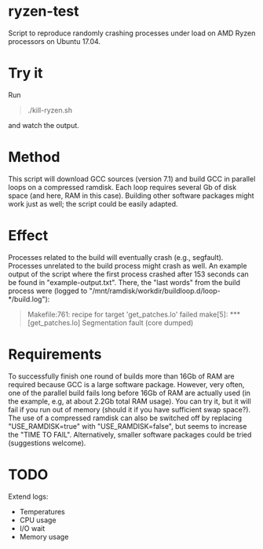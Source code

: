 # ryzen-test
Script to reproduce randomly crashing processes under load on AMD Ryzen processors on Ubuntu 17.04.

# Try it
Run

> ./kill-ryzen.sh

and watch the output.

# Method
This script will download GCC sources (version 7.1) and build GCC in parallel loops on a compressed ramdisk.
Each loop requires several Gb of disk space (and here, RAM in this case).
Building other software packages might work just as well; the script could be easily adapted.

# Effect
Processes related to the build will eventually crash (e.g., segfault).
Processes unrelated to the build process might crash as well.
An example output of the script where the first process crashed after 153 seconds can be found in "example-output.txt".
There, the "last words" from the build process were (logged to "/mnt/ramdisk/workdir/buildloop.d/loop-*/build.log"):
> Makefile:761: recipe for target 'get_patches.lo' failed
> make[5]: *** [get_patches.lo] Segmentation fault (core dumped)

# Requirements
To successfully finish one round of builds more than 16Gb of RAM are required because GCC is a large software package.
However, very often, one of the parallel build fails long before 16Gb of RAM are actually used (in the example, e.g, at about 2.2Gb total RAM usage).
You can try it, but it will fail if you run out of memory (should it if you have sufficient swap space?).
The use of a compressed ramdisk can also be switched off by replacing "USE_RAMDISK=true" with "USE_RAMDISK=false", but seems to increase the "TIME TO FAIL".
Alternatively, smaller software packages could be tried (suggestions welcome).

# TODO
Extend logs:
* Temperatures
* CPU usage
* I/O wait
* Memory usage

